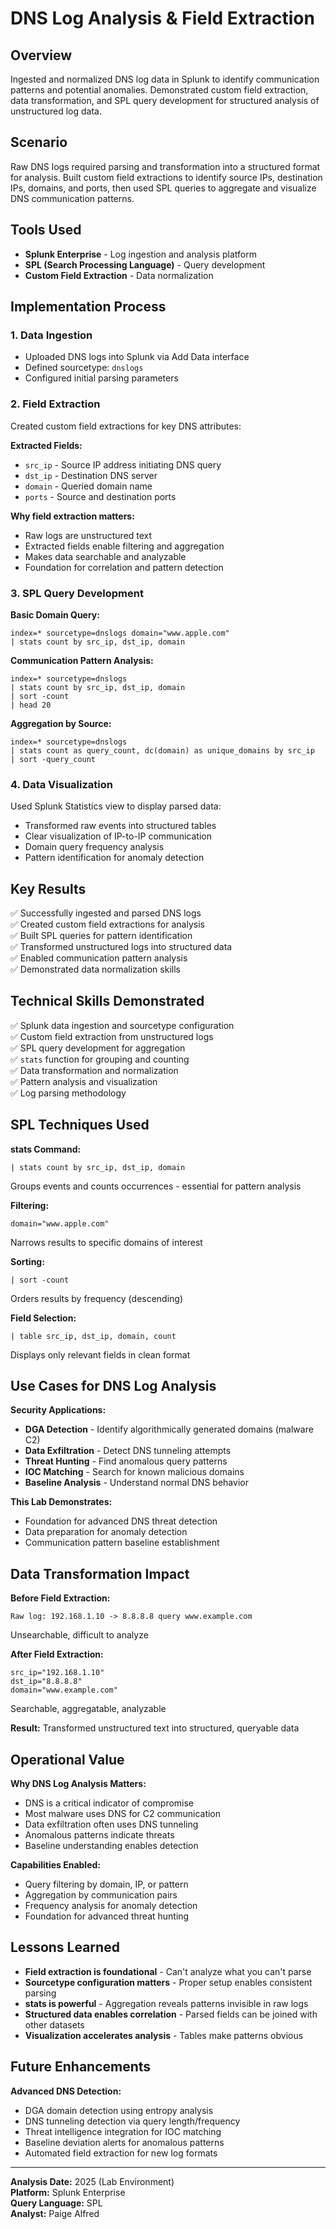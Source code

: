 # DNS Log Analysis & Field Extraction

## Overview

Ingested and normalized DNS log data in Splunk to identify communication patterns and potential anomalies. Demonstrated custom field extraction, data transformation, and SPL query development for structured analysis of unstructured log data.

## Scenario

Raw DNS logs required parsing and transformation into a structured format for analysis. Built custom field extractions to identify source IPs, destination IPs, domains, and ports, then used SPL queries to aggregate and visualize DNS communication patterns.

## Tools Used

- **Splunk Enterprise** - Log ingestion and analysis platform
- **SPL (Search Processing Language)** - Query development
- **Custom Field Extraction** - Data normalization

## Implementation Process

### 1. Data Ingestion
- Uploaded DNS logs into Splunk via Add Data interface
- Defined sourcetype: `dnslogs`
- Configured initial parsing parameters

### 2. Field Extraction
Created custom field extractions for key DNS attributes:

**Extracted Fields:**
- `src_ip` - Source IP address initiating DNS query
- `dst_ip` - Destination DNS server
- `domain` - Queried domain name
- `ports` - Source and destination ports

**Why field extraction matters:**
- Raw logs are unstructured text
- Extracted fields enable filtering and aggregation
- Makes data searchable and analyzable
- Foundation for correlation and pattern detection

### 3. SPL Query Development

**Basic Domain Query:**
```spl
index=* sourcetype=dnslogs domain="www.apple.com"
| stats count by src_ip, dst_ip, domain
```

**Communication Pattern Analysis:**
```spl
index=* sourcetype=dnslogs
| stats count by src_ip, dst_ip, domain
| sort -count
| head 20
```

**Aggregation by Source:**
```spl
index=* sourcetype=dnslogs
| stats count as query_count, dc(domain) as unique_domains by src_ip
| sort -query_count
```

### 4. Data Visualization
Used Splunk Statistics view to display parsed data:
- Transformed raw events into structured tables
- Clear visualization of IP-to-IP communication
- Domain query frequency analysis
- Pattern identification for anomaly detection

## Key Results

✅ Successfully ingested and parsed DNS logs  
✅ Created custom field extractions for analysis  
✅ Built SPL queries for pattern identification  
✅ Transformed unstructured logs into structured data  
✅ Enabled communication pattern analysis  
✅ Demonstrated data normalization skills  

## Technical Skills Demonstrated

✅ Splunk data ingestion and sourcetype configuration  
✅ Custom field extraction from unstructured logs  
✅ SPL query development for aggregation  
✅ `stats` function for grouping and counting  
✅ Data transformation and normalization  
✅ Pattern analysis and visualization  
✅ Log parsing methodology  

## SPL Techniques Used

**stats Command:**
```spl
| stats count by src_ip, dst_ip, domain
```
Groups events and counts occurrences - essential for pattern analysis

**Filtering:**
```spl
domain="www.apple.com"
```
Narrows results to specific domains of interest

**Sorting:**
```spl
| sort -count
```
Orders results by frequency (descending)

**Field Selection:**
```spl
| table src_ip, dst_ip, domain, count
```
Displays only relevant fields in clean format

## Use Cases for DNS Log Analysis

**Security Applications:**
- **DGA Detection** - Identify algorithmically generated domains (malware C2)
- **Data Exfiltration** - Detect DNS tunneling attempts
- **Threat Hunting** - Find anomalous query patterns
- **IOC Matching** - Search for known malicious domains
- **Baseline Analysis** - Understand normal DNS behavior

**This Lab Demonstrates:**
- Foundation for advanced DNS threat detection
- Data preparation for anomaly detection
- Communication pattern baseline establishment

## Data Transformation Impact

**Before Field Extraction:**
```
Raw log: 192.168.1.10 -> 8.8.8.8 query www.example.com
```
Unsearchable, difficult to analyze

**After Field Extraction:**
```
src_ip="192.168.1.10"
dst_ip="8.8.8.8"
domain="www.example.com"
```
Searchable, aggregatable, analyzable

**Result:** Transformed unstructured text into structured, queryable data

## Operational Value

**Why DNS Log Analysis Matters:**
- DNS is a critical indicator of compromise
- Most malware uses DNS for C2 communication
- Data exfiltration often uses DNS tunneling
- Anomalous patterns indicate threats
- Baseline understanding enables detection

**Capabilities Enabled:**
- Query filtering by domain, IP, or pattern
- Aggregation by communication pairs
- Frequency analysis for anomaly detection
- Foundation for advanced threat hunting

## Lessons Learned

- **Field extraction is foundational** - Can't analyze what you can't parse
- **Sourcetype configuration matters** - Proper setup enables consistent parsing
- **stats is powerful** - Aggregation reveals patterns invisible in raw logs
- **Structured data enables correlation** - Parsed fields can be joined with other datasets
- **Visualization accelerates analysis** - Tables make patterns obvious

## Future Enhancements

**Advanced DNS Detection:**
- DGA domain detection using entropy analysis
- DNS tunneling detection via query length/frequency
- Threat intelligence integration for IOC matching
- Baseline deviation alerts for anomalous patterns
- Automated field extraction for new log formats

---

**Analysis Date:** 2025 (Lab Environment)  
**Platform:** Splunk Enterprise  
**Query Language:** SPL  
**Analyst:** Paige Alfred
```
